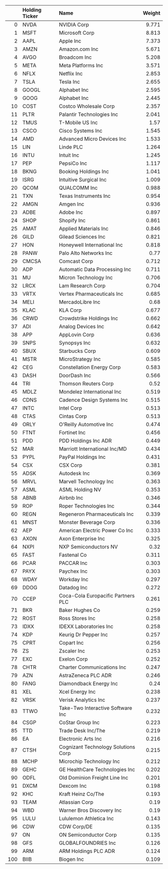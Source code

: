 |     | Holding Ticker   | Name                                |   Weight |
|----:|:-----------------|:------------------------------------|---------:|
|   0 | NVDA             | NVIDIA Corp                         |    9.771 |
|   1 | MSFT             | Microsoft Corp                      |    8.813 |
|   2 | AAPL             | Apple Inc                           |    7.373 |
|   3 | AMZN             | Amazon.com Inc                      |    5.671 |
|   4 | AVGO             | Broadcom Inc                        |    5.208 |
|   5 | META             | Meta Platforms Inc                  |    3.571 |
|   6 | NFLX             | Netflix Inc                         |    2.853 |
|   7 | TSLA             | Tesla Inc                           |    2.655 |
|   8 | GOOGL            | Alphabet Inc                        |    2.595 |
|   9 | GOOG             | Alphabet Inc                        |    2.445 |
|  10 | COST             | Costco Wholesale Corp               |    2.357 |
|  11 | PLTR             | Palantir Technologies Inc           |    2.041 |
|  12 | TMUS             | T-Mobile US Inc                     |    1.57  |
|  13 | CSCO             | Cisco Systems Inc                   |    1.545 |
|  14 | AMD              | Advanced Micro Devices Inc          |    1.533 |
|  15 | LIN              | Linde PLC                           |    1.264 |
|  16 | INTU             | Intuit Inc                          |    1.245 |
|  17 | PEP              | PepsiCo Inc                         |    1.117 |
|  18 | BKNG             | Booking Holdings Inc                |    1.041 |
|  19 | ISRG             | Intuitive Surgical Inc              |    1.009 |
|  20 | QCOM             | QUALCOMM Inc                        |    0.988 |
|  21 | TXN              | Texas Instruments Inc               |    0.954 |
|  22 | AMGN             | Amgen Inc                           |    0.936 |
|  23 | ADBE             | Adobe Inc                           |    0.897 |
|  24 | SHOP             | Shopify Inc                         |    0.861 |
|  25 | AMAT             | Applied Materials Inc               |    0.846 |
|  26 | GILD             | Gilead Sciences Inc                 |    0.821 |
|  27 | HON              | Honeywell International Inc         |    0.818 |
|  28 | PANW             | Palo Alto Networks Inc              |    0.77  |
|  29 | CMCSA            | Comcast Corp                        |    0.712 |
|  30 | ADP              | Automatic Data Processing Inc       |    0.711 |
|  31 | MU               | Micron Technology Inc               |    0.706 |
|  32 | LRCX             | Lam Research Corp                   |    0.704 |
|  33 | VRTX             | Vertex Pharmaceuticals Inc          |    0.685 |
|  34 | MELI             | MercadoLibre Inc                    |    0.68  |
|  35 | KLAC             | KLA Corp                            |    0.677 |
|  36 | CRWD             | Crowdstrike Holdings Inc            |    0.662 |
|  37 | ADI              | Analog Devices Inc                  |    0.642 |
|  38 | APP              | AppLovin Corp                       |    0.636 |
|  39 | SNPS             | Synopsys Inc                        |    0.632 |
|  40 | SBUX             | Starbucks Corp                      |    0.609 |
|  41 | MSTR             | MicroStrategy Inc                   |    0.585 |
|  42 | CEG              | Constellation Energy Corp           |    0.583 |
|  43 | DASH             | DoorDash Inc                        |    0.566 |
|  44 | TRI              | Thomson Reuters Corp                |    0.52  |
|  45 | MDLZ             | Mondelez International Inc          |    0.519 |
|  46 | CDNS             | Cadence Design Systems Inc          |    0.515 |
|  47 | INTC             | Intel Corp                          |    0.513 |
|  48 | CTAS             | Cintas Corp                         |    0.513 |
|  49 | ORLY             | O'Reilly Automotive Inc             |    0.474 |
|  50 | FTNT             | Fortinet Inc                        |    0.456 |
|  51 | PDD              | PDD Holdings Inc ADR                |    0.449 |
|  52 | MAR              | Marriott International Inc/MD       |    0.434 |
|  53 | PYPL             | PayPal Holdings Inc                 |    0.431 |
|  54 | CSX              | CSX Corp                            |    0.381 |
|  55 | ADSK             | Autodesk Inc                        |    0.369 |
|  56 | MRVL             | Marvell Technology Inc              |    0.363 |
|  57 | ASML             | ASML Holding NV                     |    0.353 |
|  58 | ABNB             | Airbnb Inc                          |    0.346 |
|  59 | ROP              | Roper Technologies Inc              |    0.344 |
|  60 | REGN             | Regeneron Pharmaceuticals Inc       |    0.339 |
|  61 | MNST             | Monster Beverage Corp               |    0.336 |
|  62 | AEP              | American Electric Power Co Inc      |    0.333 |
|  63 | AXON             | Axon Enterprise Inc                 |    0.325 |
|  64 | NXPI             | NXP Semiconductors NV               |    0.32  |
|  65 | FAST             | Fastenal Co                         |    0.311 |
|  66 | PCAR             | PACCAR Inc                          |    0.303 |
|  67 | PAYX             | Paychex Inc                         |    0.303 |
|  68 | WDAY             | Workday Inc                         |    0.297 |
|  69 | DDOG             | Datadog Inc                         |    0.272 |
|  70 | CCEP             | Coca-Cola Europacific Partners PLC  |    0.261 |
|  71 | BKR              | Baker Hughes Co                     |    0.259 |
|  72 | ROST             | Ross Stores Inc                     |    0.258 |
|  73 | IDXX             | IDEXX Laboratories Inc              |    0.258 |
|  74 | KDP              | Keurig Dr Pepper Inc                |    0.257 |
|  75 | CPRT             | Copart Inc                          |    0.256 |
|  76 | ZS               | Zscaler Inc                         |    0.253 |
|  77 | EXC              | Exelon Corp                         |    0.252 |
|  78 | CHTR             | Charter Communications Inc          |    0.247 |
|  79 | AZN              | AstraZeneca PLC ADR                 |    0.246 |
|  80 | FANG             | Diamondback Energy Inc              |    0.24  |
|  81 | XEL              | Xcel Energy Inc                     |    0.238 |
|  82 | VRSK             | Verisk Analytics Inc                |    0.237 |
|  83 | TTWO             | Take-Two Interactive Software Inc   |    0.232 |
|  84 | CSGP             | CoStar Group Inc                    |    0.223 |
|  85 | TTD              | Trade Desk Inc/The                  |    0.219 |
|  86 | EA               | Electronic Arts Inc                 |    0.216 |
|  87 | CTSH             | Cognizant Technology Solutions Corp |    0.215 |
|  88 | MCHP             | Microchip Technology Inc            |    0.212 |
|  89 | GEHC             | GE HealthCare Technologies Inc      |    0.202 |
|  90 | ODFL             | Old Dominion Freight Line Inc       |    0.201 |
|  91 | DXCM             | Dexcom Inc                          |    0.198 |
|  92 | KHC              | Kraft Heinz Co/The                  |    0.193 |
|  93 | TEAM             | Atlassian Corp                      |    0.19  |
|  94 | WBD              | Warner Bros Discovery Inc           |    0.19  |
|  95 | LULU             | Lululemon Athletica Inc             |    0.143 |
|  96 | CDW              | CDW Corp/DE                         |    0.135 |
|  97 | ON               | ON Semiconductor Corp               |    0.135 |
|  98 | GFS              | GLOBALFOUNDRIES Inc                 |    0.126 |
|  99 | ARM              | ARM Holdings PLC ADR                |    0.124 |
| 100 | BIIB             | Biogen Inc                          |    0.109 |